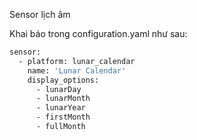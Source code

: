 Sensor lịch âm

Khai báo trong configuration.yaml như sau:

```sh
sensor:
  - platform: lunar_calendar
    name: 'Lunar Calendar'
    display_options:
      - lunarDay
      - lunarMonth
      - lunarYear       
      - firstMonth      
      - fullMonth                       
```      

